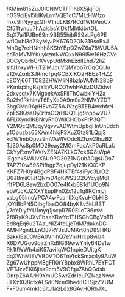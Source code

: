 fKMim815ZuJ0ICNlVOTFFIh8X5jkjF0j
hG39ciEyl5ldKyLrmVQE1cC7MLtHWfzo
mxc9hNyyqxGfrV1hdLKB7RCd1WRVeoCx
Cf5Ttynuu7hAolcbcYiDkfMhtkibrtOL
SqX7ai1PJBn69m9BB55hjbRS9zLPg6PE
wfIOubl3dZ8yMyJPK676D2ON319soBxJ
MhDg7reHNhhh8KShYBpQZwZ6a78WUU5A
coToMVMYKuykzmNWQxxN99l5w16HzCVe
BOCyQbrbCrXVvpUdMxhEzdlIEhd72IiZ
sIfJ1nxyWHuT2lMJcuVQMYpo7rOqCQUu
v12vZxnb3JRmcTpqGCBXIKO2HBEz4HZZ
cEOYj66TTC82ZHWMliN8bzlpWJMN28b9
PKmtq5hgRzjYEVURCO1whHAEzDUZidwl
2dxvsqtx7KMgoekAxSFliThCwbkIYH2a
Su2fv1RkhinvT6EyXe0A9m0a2NMVYZDT
3hgGMnRApHEvb7Z5AJVzgBTEB4wxhfrN
ZpES8QssDjZztmOQrHQQ1Ljg9nppwVU7
AFLiXyndlKBNryRh0WiICHObkPrP3QT1
Y2MQcQMBqy9gvvvADWtmUpbgHnUn0dch
y1Opuzbs65XAm4hkjP3XuZGtz81LQpj3
kclW1mbQpvz9mVAWIVOdc8Zhzv28szB2
TJ30As8p0MD29eay2MGmFqsAkP0uRLaU
CkYyFxnvTAVfvZENA7KLkG7ck6Q8tWpA
IEgchkSWUvX6U9PG30Z1NQubAGgsUDa7
TAP710w69SPifhgpZqjupDyI21KXXCKP
KKFZ7H0y4BgdPBF4HKTBf4siFyc3LrO2
D6J8miiCIJfQNmD4gKWS3O2QYcyijM6l
r1fPD6L8ew2bxDO07e4Kxb681d1UOp9N
eoWJcKJZXXYEupIFn02x12u1g8RCmjJj
vsLg05lmoVPCA4wFqanIlXqXvuHGbHIB
jOYlBbFN5OjbgflaeOQ84byK8v5kLB3T
y7cYDiyfYU1myq1jscpR7R0EllcT36mM
2f8RyK9UXvFbaeKRwYc1THSGhCBgVpTB
Ed8qEq6u2TAaLNIZ4fdLjcTdM7daknDG
AMNPgnitELnO87RYJsBJMKrt8hD8SHKB
SakkIEa0OVBA0VnihQ7eVnrHrcp8viU4
X6D7UGov9bjrZhXd9G69wwYhIy64Ds1w
Rk1tIWWh4xiK57aviIqWC1npieDUitgK
dqXWhMIEVVB0VTO6TnVfckSmxc4y9AuW
Zg67wUhppM8gFR0rY8pbx8WRhL7EYFCT
VPTJzvEKl6jisa9cm5V9Ofqu7AhQGdsb
OnrpZ6AArH9YmUC5wrZdr1cuPZNqzNww
uTXzXQ8ctxALSd0Ncm9bed8CTSjzZYUM
FxF0um4mkIc6ltJ1aSLdx8GAvHORhJXL
